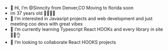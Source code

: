 - 👋 Hi, I’m @Sinncity from Denver,CO Moving to florida soon
- im 37 years old 🥳🥳🥳🥳
- 👀 I’m interested in Javasript projects and web development and just meeting coo devs with great vibes
- 🌱 I’m currently learning  Typescript React HOOKs  and every library in site🙌🙌👌
- 💞️ I’m looking to collaborate React HOOKS projects


<!---
Sinncity/Sinncity is a ✨ special ✨ repository because its `README.md` (this file) appears on your GitHub profile.
You can click the Preview link to take a look at your changes.
--->
